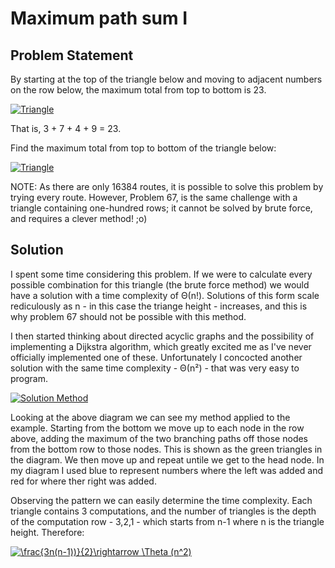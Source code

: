 # Maximum path sum I

## Problem Statement

By starting at the top of the triangle below and moving to adjacent numbers on the row below, the maximum total from top to bottom is 23.

<a href="https://github.com/AncientAbysswalker/Projekt-Euler/blob/master/Euler%20Projekt%20018%20-%20Maximum%20path%20sum%20I/SmallTri.png" target="_blank"><img src="https://github.com/AncientAbysswalker/Projekt-Euler/blob/master/Euler%20Projekt%20018%20-%20Maximum%20path%20sum%20I/SmallTri.png" title="Triangle" /></a>
	 
That is, 3 + 7 + 4 + 9 = 23.

Find the maximum total from top to bottom of the triangle below:

<a href="https://github.com/AncientAbysswalker/Projekt-Euler/blob/master/Euler%20Projekt%20018%20-%20Maximum%20path%20sum%20I/LargeTri.png" target="_blank"><img src="https://github.com/AncientAbysswalker/Projekt-Euler/blob/master/Euler%20Projekt%20018%20-%20Maximum%20path%20sum%20I/LargeTri.png" title="Triangle" /></a>

NOTE: As there are only 16384 routes, it is possible to solve this problem by trying every route. However, Problem 67, is the same challenge with a triangle containing one-hundred rows; it cannot be solved by brute force, and requires a clever method! ;o)

## Solution
I spent some time considering this problem. If we were to calculate every possible combination for this triangle (the brute force method) we would have a solution with a time complexity of Θ(n!). Solutions of this form scale rediculously as n - in this case the triange height - increases, and this is why problem 67 should not be possible with this method.

I then started thinking about directed acyclic graphs and the possibility of implementing a Dijkstra algorithm, which greatly excited me as I've never officially implemented one of these. Unfortunately I concocted another solution with the same time complexity - Θ(n²) - that was very easy to program.

<a href="https://github.com/AncientAbysswalker/Projekt-Euler/blob/master/Euler%20Projekt%20018%20-%20Maximum%20path%20sum%20I/Algo.png" target="_blank"><img src="https://github.com/AncientAbysswalker/Projekt-Euler/blob/master/Euler%20Projekt%20018%20-%20Maximum%20path%20sum%20I/Algo.png" title="Solution Method" /></a>

Looking at the above diagram we can see my method applied to the example. Starting from the bottom we move up to each node in the row above, adding the maximum of the two branching paths off those nodes from the bottom row to those nodes. This is shown as the green triangles in the diagram. We then move up and repeat untile we get to the head node. In my diagram I used blue to represent numbers where the left was added and red for where ther right was added. 

Observing the pattern we can easily determine the time complexity. Each triangle contains 3 computations, and the number of triangles is the depth of the computation row - 3,2,1 - which starts from n-1 where n is the triangle height. Therefore:

<a href="https://www.codecogs.com/eqnedit.php?latex=\frac{3n(n-1))}{2}\rightarrow&space;\Theta&space;(n^2)" target="_blank"><img src="https://latex.codecogs.com/gif.latex?\frac{3n(n-1))}{2}\rightarrow&space;\Theta&space;(n^2)" title="\frac{3n(n-1))}{2}\rightarrow \Theta (n^2)" /></a>